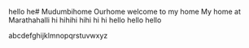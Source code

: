 hello
he# Mudumbihome
Ourhome
welcome to my home
My home at Marathahalli
hi
hihihi
hihi
hi
hi
hello
hello
hello









abcdefghijklmnopqrstuvwxyz
